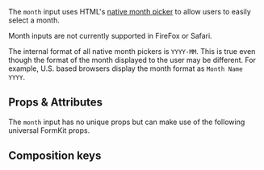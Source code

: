 <InputPageHero
title="Month input"
icon="IconInputMonth"
:pro="false"
project-price=""
data-price=""></InputPageHero>

The `month` input uses HTML's [native month picker](https://developer.mozilla.org/en-US/docs/Web/HTML/Element/input/month) to allow users to easily select a month.

<callout type="danger" label="Compatibility warning">
Month inputs are not currently supported in FireFox or Safari.
</callout>

<example
  name="Month input"
  file="/_content/examples/month/month.vue">

<callout type="warning" label="Formatting">
The internal format of all native month pickers is <code>YYYY-MM</code>. This is true
even though the format of the month displayed to the user may be different. For example, U.S. based browsers display the month format as <code>Month Name YYYY</code>.
</callout>

## Props & Attributes

The `month` input has no unique props but can make use of the following universal
FormKit props.

<reference-table>
</reference-table>

## Composition keys

<reference-table type="compositionKeys" primary="composition-key">
</reference-table>
